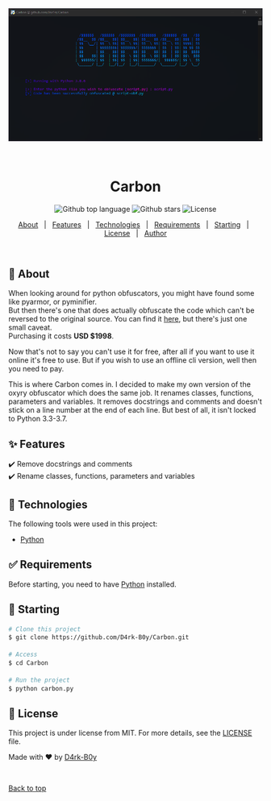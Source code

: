 <div align="center" id="top"> 
  <img src="./img.png" alt="Carbon" />

  &#xa0;

</div>

<h1 align="center">Carbon</h1>

<p align="center">
  <img alt="Github top language" src="https://img.shields.io/github/languages/top/D4rk-B0y/Carbon">

  <img alt="Github stars" src="https://img.shields.io/github/stars/D4rk-B0y/Carbon" />

  <img alt="License" src="https://img.shields.io/github/license/D4rk-B0y/Carbon">

  <!-- <img alt="Github issues" src="https://img.shields.io/github/issues/D4rk-B0y/Carbon" /> -->

  <!-- <img alt="Repository size" src="https://img.shields.io/github/repo-size/D4rk-B0y/Carbon"> -->
  
  <!-- <img alt="Github language count" src="https://img.shields.io/github/languages/count/D4rk-B0y/Carbon"> -->
  
  <!-- <img alt="Github forks" src="https://img.shields.io/github/forks/D4rk-B0y/Carbon" /> -->

</p>


<p align="center">
  <a href="#dart-about">About</a> &#xa0; | &#xa0; 
  <a href="#sparkles-features">Features</a> &#xa0; | &#xa0;
  <a href="#rocket-technologies">Technologies</a> &#xa0; | &#xa0;
  <a href="#white_check_mark-requirements">Requirements</a> &#xa0; | &#xa0;
  <a href="#checkered_flag-starting">Starting</a> &#xa0; | &#xa0;
  <a href="#memo-license">License</a> &#xa0; | &#xa0;
  <a href="https://github.com/D4rk-B0y" target="_blank">Author</a>
</p>

<br>

## :dart: About ##

When looking around for python obfuscators, you might have found some like pyarmor, or pyminifier.\
But then there's one that does actually obfuscate the code which can't be reversed to the original source. You can find it [here](https://pyob.oxyry.com/), but there's just one small caveat.\
Purchasing it costs **USD $1998**.

Now that's not to say you can't use it for free, after all if you want to use it online it's free to use. But if you wish to use an offline cli version, well then you need to pay.

This is where Carbon comes in. I decided to make my own version of the oxyry obfuscator which does the same job. It renames classes, functions, parameters and variables. It removes docstrings and comments and doesn't stick on a line number at the end of each line. But best of all, it isn't locked to Python 3.3-3.7.

## :sparkles: Features ##

:heavy_check_mark: Remove docstrings and comments\
:heavy_check_mark: Rename classes, functions, parameters and variables

## :rocket: Technologies ##

The following tools were used in this project:

- [Python](https://www.python.org/)

## :white_check_mark: Requirements ##

Before starting, you need to have [Python](https://www.python.org/) installed.

## :checkered_flag: Starting ##

```bash
# Clone this project
$ git clone https://github.com/D4rk-B0y/Carbon.git

# Access
$ cd Carbon

# Run the project
$ python carbon.py
```

## :memo: License ##

This project is under license from MIT. For more details, see the [LICENSE](LICENSE) file.


Made with :heart: by <a href="https://github.com/D4rk-B0y" target="_blank">D4rk-B0y</a>

&#xa0;

<a href="#top">Back to top</a>
